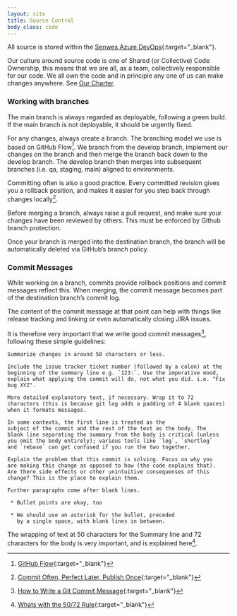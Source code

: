 ```yaml
---
layout: site
title: Source Control
body_class: code
---
```


All source is stored within the [Senwes Azure DevOps](https://senwes.visualstudio.com/){:target="_blank"}.

Our culture around source code is one of Shared (or Collective) Code Ownership, this means that we are all, as a team, collectively responsible for our code. We all own the code and in principle any one of us can make changes anywhere. See [Our Charter](charter.html).

### Working with branches

The main branch is always regarded as deployable, following a green build. If the main branch is not deployable, it should be urgently fixed.

For any changes, always create a branch. The branching model we use is based on GitHub Flow[^1]. We branch from the develop branch, implement our changes on the branch and then merge the branch back down to the develop branch. The develop branch then merges into subsequent branches (i.e. qa, staging, main) aligned to environments.

Committing often is also a good practice. Every committed revision gives you a rollback position, and makes it easier for you step back through changes locally[^2].

Before merging a branch, always raise a pull request, and make sure your changes have been reviewed by others. This must be enforced by Github branch protection.

Once your branch is merged into the destination branch, the branch will be automatically deleted via GitHub’s branch policy.

### Commit Messages

While working on a branch, commits provide rollback positions and commit messages reflect this. When merging, the commit message becomes part of the destination branch’s commit log.

The content of the commit message at that point can help with things like release tracking and linking or even automatically closing JIRA issues.

It is therefore very important that we write good commit messages[^3], following these simple guidelines:

```
Summarize changes in around 50 characters or less.

Include the issue tracker ticket number (followed by a colon) at the beginning of the summary line e.g. `123:`. Use the imperative mood, explain what applying the commit will do, not what you did. i.e. "Fix bug XYZ".

More detailed explanatory text, if necessary. Wrap it to 72
characters (this is because git log adds a padding of 4 blank spaces) when it formats messages.

In some contexts, the first line is treated as the
subject of the commit and the rest of the text as the body. The
blank line separating the summary from the body is critical (unless
you omit the body entirely); various tools like `log`, `shortlog`
and `rebase` can get confused if you run the two together.

Explain the problem that this commit is solving. Focus on why you
are making this change as opposed to how (the code explains that).
Are there side effects or other unintuitive consequenses of this
change? This is the place to explain them.

Further paragraphs come after blank lines.

 * Bullet points are okay, too

 * We should use an asterisk for the bullet, preceded
   by a single space, with blank lines in between.

```

The wrapping of text at 50 characters for the Summary line and 72 characters for the body is very important, and is explained here[^4].

[^1]: [GitHub Flow](https://guides.github.com/introduction/flow/){:target="_blank"}
[^2]: [Commit Often, Perfect Later, Publish Once](https://sethrobertson.github.io/GitBestPractices/){:target="_blank"}
[^3]: [How to Write a Git Commit Message](https://chris.beams.io/posts/git-commit/){:target="_blank"}
[^4]: [Whats with the 50/72 Rule](https://www.midori-global.com/blog/2018/04/02/git-50-72-rule){:target="_blank"}